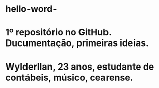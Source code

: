 # hello-word-
# 1º repositório no GitHub. Ducumentação, primeiras ideias.
# Wylderllan, 23 anos, estudante de contábeis, músico, cearense.
